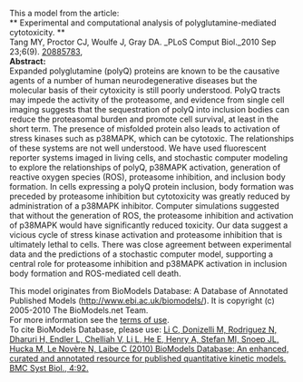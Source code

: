 

This a model from the article:  
** Experimental and computational analysis of polyglutamine-mediated cytotoxicity. **   
Tang MY, Proctor CJ, Woulfe J, Gray DA. _PLoS Comput Biol._2010 Sep 23;6(9).
[20885783](http://www.ncbi.nlm.nih.gov/pubmed/20885783),  
**Abstract:**   
Expanded polyglutamine (polyQ) proteins are known to be the causative agents
of a number of human neurodegenerative diseases but the molecular basis of
their cytoxicity is still poorly understood. PolyQ tracts may impede the
activity of the proteasome, and evidence from single cell imaging suggests
that the sequestration of polyQ into inclusion bodies can reduce the
proteasomal burden and promote cell survival, at least in the short term. The
presence of misfolded protein also leads to activation of stress kinases such
as p38MAPK, which can be cytotoxic. The relationships of these systems are not
well understood. We have used fluorescent reporter systems imaged in living
cells, and stochastic computer modeling to explore the relationships of polyQ,
p38MAPK activation, generation of reactive oxygen species (ROS), proteasome
inhibition, and inclusion body formation. In cells expressing a polyQ protein
inclusion, body formation was preceded by proteasome inhibition but
cytotoxicity was greatly reduced by administration of a p38MAPK inhibitor.
Computer simulations suggested that without the generation of ROS, the
proteasome inhibition and activation of p38MAPK would have significantly
reduced toxicity. Our data suggest a vicious cycle of stress kinase activation
and proteasome inhibition that is ultimately lethal to cells. There was close
agreement between experimental data and the predictions of a stochastic
computer model, supporting a central role for proteasome inhibition and
p38MAPK activation in inclusion body formation and ROS-mediated cell death.

This model originates from BioModels Database: A Database of Annotated
Published Models (http://www.ebi.ac.uk/biomodels/). It is copyright (c)
2005-2010 The BioModels.net Team.  
For more information see the [terms of
use](http://www.ebi.ac.uk/biomodels/legal.html).  
To cite BioModels Database, please use: [Li C, Donizelli M, Rodriguez N,
Dharuri H, Endler L, Chelliah V, Li L, He E, Henry A, Stefan MI, Snoep JL,
Hucka M, Le Novère N, Laibe C (2010) BioModels Database: An enhanced, curated
and annotated resource for published quantitative kinetic models. BMC Syst
Biol., 4:92.](http://www.ncbi.nlm.nih.gov/pubmed/20587024)

